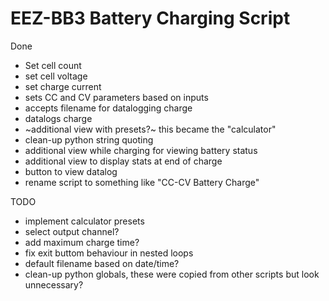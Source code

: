 # EEZ-BB3 Battery Charging Script

Done
* Set cell count
* set cell voltage
* set charge current
* sets CC and CV parameters based on inputs
* accepts filename for datalogging charge
* datalogs charge
* ~additional view with presets?~ this became the "calculator"
* clean-up python string quoting
* additional view while charging for viewing battery status
* additional view to display stats at end of charge
* button to view datalog
* rename script to something like "CC-CV Battery Charge"

TODO
* implement calculator presets
* select output channel?
* add maximum charge time?
* fix exit buttom behaviour in nested loops
* default filename based on date/time?
* clean-up python globals, these were copied from other scripts but look
  unnecessary?
